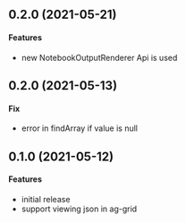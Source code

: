 ## 0.2.0 (2021-05-21)

#### Features
* new NotebookOutputRenderer Api is used

## 0.2.0 (2021-05-13)

#### Fix
* error in findArray if value is null

## 0.1.0 (2021-05-12)

#### Features
* initial release
* support viewing json in ag-grid
